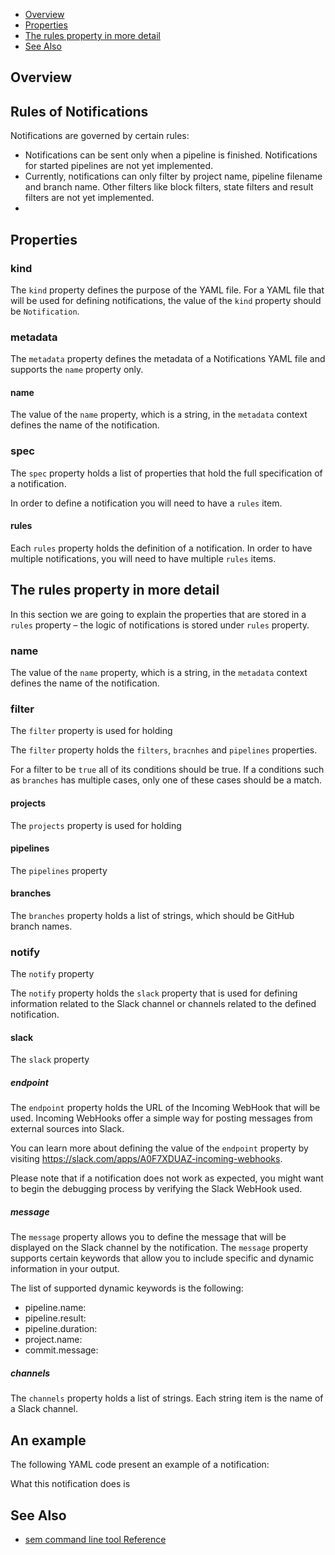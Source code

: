 
 * [Overview](#overview)
 * [Properties](#properties)
 * [The rules property in more detail](#the-rules-property-in-more-detail)
 * [See Also](#see-also)

## Overview


## Rules of Notifications

Notifications are governed by certain rules:

* Notifications can be sent only when a pipeline is finished. Notifications for
    started pipelines are not yet implemented.
* Currently, notifications can only filter by project name, pipeline filename
    and branch name. Other filters like block filters, state filters and result
    filters are not yet implemented.
* 

## Properties

### kind

The `kind` property defines the purpose of the YAML file. For a YAML file that
will be used for defining notifications, the value of the `kind` property should
be `Notification`.

### metadata

The `metadata` property defines the metadata of a Notifications YAML file and
supports the `name` property only.

#### name

The value of the `name` property, which is a string, in the `metadata` context
defines the name of the notification.

### spec

The `spec` property holds a list of properties that hold the full specification
of a notification.

In order to define a notification you will need to have a `rules` item.

#### rules

Each `rules` property holds the definition of a notification. In order to have
multiple notifications, you will need to have multiple `rules` items.


## The rules property in more detail

In this section we are going to explain the properties that are stored in a
`rules` property – the logic of notifications is stored under `rules`
property.

### name

The value of the `name` property, which is a string, in the `metadata` context
defines the name of the notification.


### filter

The `filter` property is used for holding

The `filter` property holds the `filters`, `bracnhes` and `pipelines`
properties.

For a filter to be `true` all of its conditions should be true. If a conditions
such as `branches` has multiple cases, only one of these cases should be a
match.

#### projects

The `projects` property is used for holding

#### pipelines

The `pipelines` property

#### branches

The `branches` property holds a list of strings, which should be GitHub branch
names.


### notify

The `notify` property

The `notify` property holds the `slack` property that is used for defining
information related to the Slack channel or channels related to the defined
notification.

#### slack

The `slack` property

##### endpoint

The `endpoint` property holds the URL of the Incoming WebHook that will be used.
Incoming WebHooks offer a simple way for posting messages from external sources
into Slack.

You can learn more about defining the value of the `endpoint` property by
visiting https://slack.com/apps/A0F7XDUAZ-incoming-webhooks.

Please note that if a notification does not work as expected, you might want to
begin the debugging process by verifying the Slack WebHook used.

##### message

The `message` property allows you to define the message that will be displayed
on the Slack channel by the notification. The `message` property supports
certain keywords that allow you to include specific and dynamic information in
your output.

The list of supported dynamic keywords is the following:

* pipeline.name:
* pipeline.result:
* pipeline.duration:
* project.name:
* commit.message:

##### channels

The `channels` property holds a list of strings. Each string item is the name
of a Slack channel.

## An example

The following YAML code present an example of a notification:


What this notification does is

## See Also

* [sem command line tool Reference](https://docs.semaphoreci.com/article/53-sem-reference)
